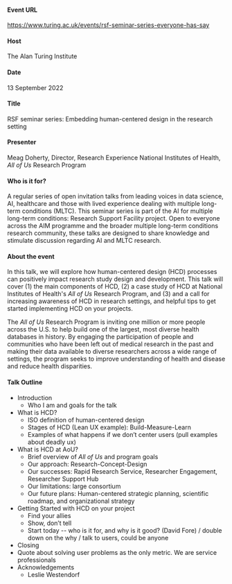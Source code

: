 #### Event URL
https://www.turing.ac.uk/events/rsf-seminar-series-everyone-has-say

#### Host
The Alan Turing Institute

#### Date
13 September 2022

#### Title
RSF seminar series: Embedding human-centered design in the research setting

#### Presenter
Meag Doherty, Director, Research Experience
National Institutes of Health, *All of Us* Research Program

#### Who is it for?
A regular series of open invitation talks from leading voices in data science, AI, healthcare and those with lived experience dealing with multiple long-term conditions (MLTC). This seminar series is part of the AI for multiple long-term conditions: Research Support Facility project. Open to everyone across the AIM programme and the broader multiple long-term conditions research community, these talks are designed to share knowledge and stimulate discussion regarding AI and MLTC research.

#### About the event
In this talk, we will explore how human-centered design (HCD) processes can positively impact research study design and development. This talk will cover (1) the main components of HCD, (2) a case study of HCD at National Institutes of Health's *All of Us* Research Program, and (3) and a call for increasing awareness of HCD in research settings, and helpful tips to get started implementing HCD on your projects.

The *All of Us* Research Program is inviting one million or more people across the U.S. to help build one of the largest, most diverse health databases in history. By engaging the participation of people and communities who have been left out of medical research in the past and making their data available to diverse researchers across a wide range of  settings, the program seeks to improve understanding of health and disease and reduce health disparities.

#### Talk Outline
- Introduction
    - Who I am and goals for the talk
- What is HCD?
    - ISO definition of human-centered design
    - Stages of HCD (Lean UX example): Build-Measure-Learn
    - Examples of what happens if we don’t center users (pull examples about deadly ux)
- What is HCD at AoU?
    - Brief overview of *All of Us* and program goals
    - Our approach: Research-Concept-Design
    - Our successes: Rapid Research Service, Researcher Engagement, Researcher Support Hub
    - Our limitations: large consortium
    - Our future plans: Human-centered strategic planning, scientific roadmap, and organizational strategy
- Getting Started with HCD on your project 
    - Find your allies
    - Show, don’t tell
    - Start today -- who is it for, and why is it good? (David Fore) / double down on the why / talk to users, could be anyone
- Closing
-  Quote about solving user problems as the only metric. We are service professionals
- Acknowledgements
    - Leslie Westendorf
